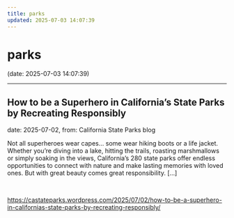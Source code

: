 ```yaml
---
title: parks
updated: 2025-07-03 14:07:39
---
```


# parks

(date: 2025-07-03 14:07:39)

---

## How to be a Superhero in California’s State Parks by Recreating Responsibly

date: 2025-07-02, from: California State Parks blog

Not all superheroes wear capes&#8230; some wear hiking boots or a life jacket. Whether you&#8217;re diving into a lake, hitting the trails, roasting marshmallows or simply soaking in the views, California’s 280 state parks offer endless opportunities to connect with nature and make lasting memories with loved ones. But with great beauty comes great responsibility. [&#8230;] 

<br> 

<https://castateparks.wordpress.com/2025/07/02/how-to-be-a-superhero-in-californias-state-parks-by-recreating-responsibly/>


